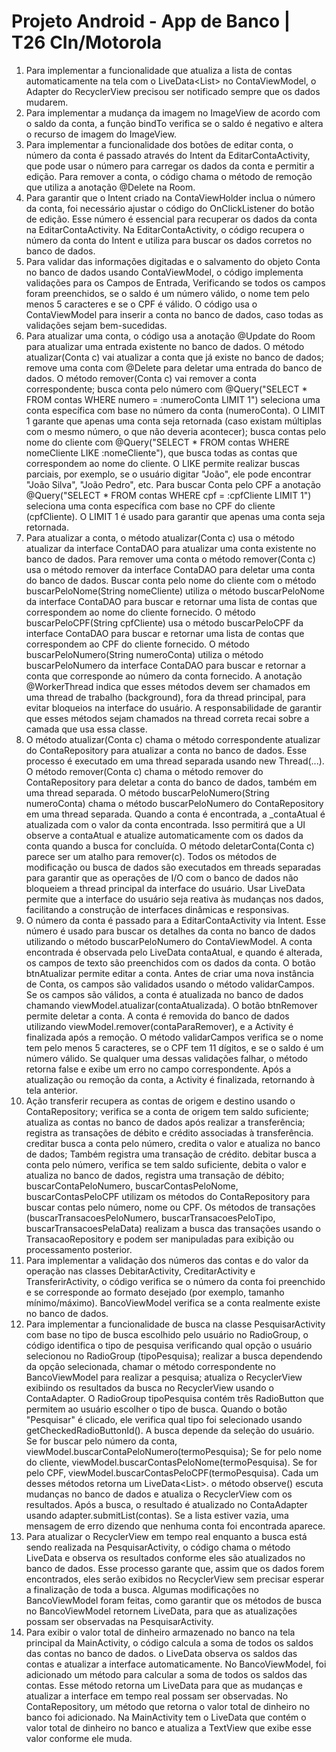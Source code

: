 # Projeto Android - App de Banco | T26 CIn/Motorola
1. Para implementar a funcionalidade que atualiza a lista de contas automaticamente na tela com o LiveData<List<Conta>> no ContaViewModel, o Adapter do RecyclerView precisou ser notificado sempre que os dados mudarem.
2. Para implementar a mudança da imagem no ImageView de acordo com o saldo da conta, a função bindTo verifica se o saldo é negativo e altera o recurso de imagem do ImageView.
3. Para implementar a funcionalidade dos botões de editar conta, o número da conta é passado através do Intent da EditarContaActivity, que pode usar o número para carregar os dados da conta e permitir a edição. Para remover a conta, o código chama o método de remoção que utiliza a anotação @Delete na Room.
4. Para garantir que o Intent criado na ContaViewHolder inclua o número da conta, foi necessário ajustar o código do OnClickListener do botão de edição. Esse número é essencial para recuperar os dados da conta na EditarContaActivity. Na EditarContaActivity, o código recupera o número da conta do Intent e utiliza para buscar os dados corretos no banco de dados.
5. Para validar das informações digitadas e o salvamento do objeto Conta no banco de dados usando ContaViewModel, o código implementa validações para os Campos de Entrada, Verificando se todos os campos foram preenchidos, se o saldo é um número válido, o nome tem pelo menos 5 caracteres e se o CPF é válido. O código usa o ContaViewModel para inserir a conta no banco de dados, caso todas as validações sejam bem-sucedidas.
6. Para atualizar uma conta, o código usa a anotação @Update do Room para atualizar uma entrada existente no banco de dados. O método atualizar(Conta c) vai atualizar a conta que já existe no banco de dados; remove uma conta com @Delete para deletar uma entrada do banco de dados. O método remover(Conta c) vai remover a conta correspondente; busca conta pelo número com @Query("SELECT * FROM contas WHERE numero = :numeroConta LIMIT 1") seleciona uma conta específica com base no número da conta (numeroConta). O LIMIT 1 garante que apenas uma conta seja retornada (caso existam múltiplas com o mesmo número, o que não deveria acontecer); busca contas pelo nome do cliente com @Query("SELECT * FROM contas WHERE nomeCliente LIKE :nomeCliente"), que busca todas as contas que correspondem ao nome do cliente. O LIKE permite realizar buscas parciais, por exemplo, se o usuário digitar "João", ele pode encontrar "João Silva", "João Pedro", etc. Para buscar Conta pelo CPF a anotação @Query("SELECT * FROM contas WHERE cpf = :cpfCliente LIMIT 1") seleciona uma conta específica com base no CPF do cliente (cpfCliente). O LIMIT 1 é usado para garantir que apenas uma conta seja retornada.
7. Para atualizar a conta, o método atualizar(Conta c) usa o método atualizar da interface ContaDAO para atualizar uma conta existente no banco de dados. Para remover uma conta o método remover(Conta c) usa o método remover da interface ContaDAO para deletar uma conta do banco de dados. Buscar conta pelo nome do cliente com o método buscarPeloNome(String nomeCliente) utiliza o método buscarPeloNome da interface ContaDAO para buscar e retornar uma lista de contas que correspondem ao nome do cliente fornecido. O método buscarPeloCPF(String cpfCliente) usa o método buscarPeloCPF da interface ContaDAO para buscar e retornar uma lista de contas que correspondem ao CPF do cliente fornecido. O método buscarPeloNumero(String numeroConta) utiliza o método buscarPeloNumero da interface ContaDAO para buscar e retornar a conta que corresponde ao número da conta fornecido. A anotação @WorkerThread indica que esses métodos devem ser chamados em uma thread de trabalho (background), fora da thread principal, para evitar bloqueios na interface do usuário. A responsabilidade de garantir que esses métodos sejam chamados na thread correta recai sobre a camada que usa essa classe.
8. O método atualizar(Conta c) chama o método correspondente atualizar do ContaRepository para atualizar a conta no banco de dados. Esse processo é executado em uma thread separada usando new Thread(...). O método remover(Conta c) chama o método remover do ContaRepository para deletar a conta do banco de dados, também em uma thread separada. O método buscarPeloNumero(String numeroConta) chama o método buscarPeloNumero do ContaRepository em uma thread separada. Quando a conta é encontrada, a _contaAtual é atualizada com o valor da conta encontrada. Isso permitirá que a UI observe a contaAtual e atualize automaticamente com os dados da conta quando a busca for concluída. O método deletarConta(Conta c) parece ser um atalho para remover(c). Todos os métodos de modificação ou busca de dados são executados em threads separadas para garantir que as operações de I/O com o banco de dados não bloqueiem a thread principal da interface do usuário. Usar LiveData permite que a interface do usuário seja reativa às mudanças nos dados, facilitando a construção de interfaces dinâmicas e responsivas.
9. O número da conta é passado para a EditarContaActivity via Intent. Esse número é usado para buscar os detalhes da conta no banco de dados utilizando o método buscarPeloNumero do ContaViewModel. A conta encontrada é observada pelo LiveData contaAtual, e quando é alterada, os campos de texto são preenchidos com os dados da conta. O botão btnAtualizar permite editar a conta. Antes de criar uma nova instância de Conta, os campos são validados usando o método validarCampos. Se os campos são válidos, a conta é atualizada no banco de dados chamando viewModel.atualizar(contaAtualizada).
O botão btnRemover permite deletar a conta. A conta é removida do banco de dados utilizando viewModel.remover(contaParaRemover), e a Activity é finalizada após a remoção.
O método validarCampos verifica se o nome tem pelo menos 5 caracteres, se o CPF tem 11 dígitos, e se o saldo é um número válido. Se qualquer uma dessas validações falhar, o método retorna false e exibe um erro no campo correspondente. Após a atualização ou remoção da conta, a Activity é finalizada, retornando à tela anterior.
10. Ação transferir recupera as contas de origem e destino usando o ContaRepository; verifica se a conta de origem tem saldo suficiente; atualiza as contas no banco de dados após realizar a transferência; registra as transações de débito e crédito associadas à transferência.
creditar busca a conta pelo número, credita o valor e atualiza no banco de dados; Também registra uma transação de crédito.
debitar busca a conta pelo número, verifica se tem saldo suficiente, debita o valor e atualiza no banco de dados, registra uma transação de débito; buscarContaPeloNumero, buscarContasPeloNome, buscarContasPeloCPF utilizam os métodos do ContaRepository para buscar contas pelo número, nome ou CPF.
Os métodos de transações (buscarTransacoesPeloNumero, buscarTransacoesPeloTipo, buscarTransacoesPelaData) realizam a busca das transações usando o TransacaoRepository e podem ser manipuladas para exibição ou processamento posterior.
11. Para implementar a validação dos números das contas e do valor da operação nas classes DebitarActivity, CreditarActivity e TransferirActivity, o código verifica se o número da conta foi preenchido e se corresponde ao formato desejado (por exemplo, tamanho mínimo/máximo). BancoViewModel verifica se a conta realmente existe no banco de dados.
12. Para implementar a funcionalidade de busca na classe PesquisarActivity com base no tipo de busca escolhido pelo usuário no RadioGroup, o código identifica o tipo de pesquisa verificando qual opção o usuário selecionou no RadioGroup (tipoPesquisa); realizar a busca dependendo da opção selecionada, chamar o método correspondente no BancoViewModel para realizar a pesquisa; atualiza o RecyclerView exibiindo os resultados da busca no RecyclerView usando o ContaAdapter. O RadioGroup tipoPesquisa contém três RadioButton que permitem ao usuário escolher o tipo de busca. Quando o botão "Pesquisar" é clicado, ele verifica qual tipo foi selecionado usando getCheckedRadioButtonId(). A busca depende da seleção do usuário. Se for buscar pelo número da conta, viewModel.buscarContaPeloNumero(termoPesquisa); Se for pelo nome do cliente, viewModel.buscarContasPeloNome(termoPesquisa). Se for pelo CPF, viewModel.buscarContasPeloCPF(termoPesquisa).
Cada um desses métodos retorna um LiveData<List<Conta>>. o método observe() escuta mudanças no banco de dados e atualiza o RecyclerView com os resultados.
Após a busca, o resultado é atualizado no ContaAdapter usando adapter.submitList(contas). Se a lista estiver vazia, uma mensagem de erro dizendo que nenhuma conta foi encontrada aparece.
13. Para atualizar o RecyclerView em tempo real enquanto a busca está sendo realizada na PesquisarActivity, o código chama o método LiveData e observa os resultados conforme eles são atualizados no banco de dados. Esse processo garante que, assim que os dados forem encontrados, eles serão exibidos no RecyclerView sem precisar esperar a finalização de toda a busca. Algumas modificações no BancoViewModel foram feitas, como garantir que os métodos de busca no BancoViewModel retornem LiveData, para que as atualizações possam ser observadas na PesquisarActivity.
14. Para exibir o valor total de dinheiro armazenado no banco na tela principal da MainActivity, o código calcula a soma de todos os saldos das contas no banco de dados. o LiveData observa os saldos das contas e atualizar a interface automaticamente. No BancoViewModel, foi adicionado um método para calcular a soma de todos os saldos das contas. Esse método retorna um LiveData<Double> para que as mudanças e atualizar a interface em tempo real possam ser observadas. No ContaRepository, um método que retorna o valor total de dinheiro no banco foi adicionado. Na MainActivity tem o LiveData que contém o valor total de dinheiro no banco e atualiza a TextView que exibe esse valor conforme ele muda.
